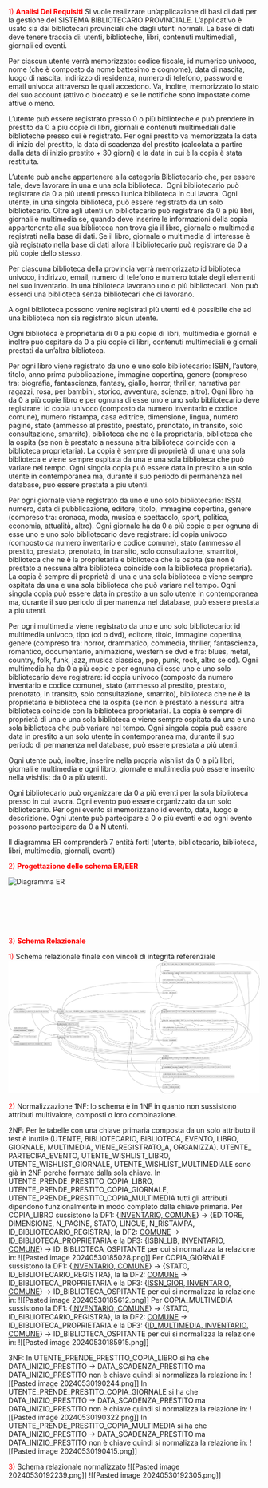<font color = red>1) **Analisi Dei Requisiti**</font>
Si vuole realizzare un’applicazione di basi di dati per la gestione del SISTEMA BIBLIOTECARIO PROVINCIALE. L’applicativo è usato sia dai bibliotecari provinciali che dagli utenti normali. La base di dati deve tenere traccia di: utenti, biblioteche, libri, contenuti multimediali, giornali ed eventi.

Per ciascun utente verrà memorizzato: codice fiscale, id numerico univoco, nome (che è composto da nome battesimo e cognome), data di nascita, luogo di nascita, indirizzo di residenza, numero di telefono, password e email univoca attraverso le quali accedono. Va, inoltre, memorizzato lo stato del suo account (attivo o bloccato) e se le notifiche sono impostate come attive o meno.

L’utente può essere registrato presso 0 o più biblioteche e può prendere in prestito da 0 a più copie di libri, giornali e contenuti multimediali dalle biblioteche presso cui è registrato. Per ogni prestito va memorizzata la data di inizio del prestito, la data di scadenza del prestito (calcolata a partire dalla data di inizio prestito + 30 giorni) e la data in cui è la copia è stata restituita.

L’utente può anche appartenere alla categoria Bibliotecario che, per essere tale, deve lavorare in una e una sola biblioteca.  Ogni bibliotecario può registrare da 0 a più utenti presso l’unica biblioteca in cui lavora. Ogni utente, in una singola biblioteca, può essere registrato da un solo bibliotecario. Oltre agli utenti un bibliotecario può registrare da 0 a più libri, giornali e multimedia se, quando deve inserire le informazioni della copia appartenente alla sua biblioteca non trova già il libro, giornale o multimedia registrati nella base di dati. Se il libro, giornale o multimedia di interesse è già registrato nella base di dati allora il bibliotecario può registrare da 0 a più copie dello stesso.

Per ciascuna biblioteca della provincia verrà memorizzato id biblioteca univoco, indirizzo, email, numero di telefono e numero totale degli elementi nel suo inventario. In una biblioteca lavorano uno o più bibliotecari. Non può esserci una biblioteca senza bibliotecari che ci lavorano.

A ogni biblioteca possono venire registrati più utenti ed è possibile che ad una biblioteca non sia registrato alcun utente.

Ogni biblioteca è proprietaria di 0 a più copie di libri, multimedia e giornali e inoltre può ospitare da 0 a più copie di libri, contenuti multimediali e giornali prestati da un’altra biblioteca.

Per ogni libro viene registrato da uno e uno solo bibliotecario: ISBN, l’autore, titolo, anno prima pubblicazione, immagine copertina, genere (compreso tra: biografia, fantascienza, fantasy, giallo, horror, thriller, narrativa per ragazzi, rosa, per bambini, storico, avventura, scienze, altro). Ogni libro ha da 0 a più copie libro e per ognuna di esse uno e uno solo bibliotecario deve registrare: id copia univoco (composto da numero inventario e codice comune), numero ristampa, casa editrice, dimensione, lingua, numero pagine, stato (ammesso al prestito, prestato, prenotato, in transito, solo consultazione, smarrito), biblioteca che ne è la proprietaria, biblioteca che la ospita (se non è prestato a nessuna altra biblioteca coincide con la biblioteca proprietaria). La copia è sempre di proprietà di una e una sola biblioteca e viene sempre ospitata da una e una sola biblioteca che può variare nel tempo. Ogni singola copia può essere data in prestito a un solo utente in contemporanea ma, durante il suo periodo di permanenza nel database, può essere prestata a più utenti.

Per ogni giornale viene registrato da uno e uno solo bibliotecario: ISSN, numero, data di pubblicazione, editore, titolo, immagine copertina, genere (compreso tra: cronaca, moda, musica e spettacolo, sport, politica, economia, attualità, altro). Ogni giornale ha da 0 a più copie e per ognuna di esse uno e uno solo bibliotecario deve registrare: id copia univoco (composto da numero inventario e codice comune), stato (ammesso al prestito, prestato, prenotato, in transito, solo consultazione, smarrito), biblioteca che ne è la proprietaria e biblioteca che la ospita (se non è prestato a nessuna altra biblioteca coincide con la biblioteca proprietaria). La copia è sempre di proprietà di una e una sola biblioteca e viene sempre ospitata da una e una sola biblioteca che può variare nel tempo. Ogni singola copia può essere data in prestito a un solo utente in contemporanea ma, durante il suo periodo di permanenza nel database, può essere prestata a più utenti.

Per ogni multimedia viene registrato da uno e uno solo bibliotecario: id multimedia univoco, tipo (cd o dvd), editore, titolo, immagine copertina, genere (compreso fra: horror, drammatico, commedia, thriller, fantascienza, romantico, documentario, animazione, western se dvd e fra: blues, metal, country, folk, funk, jazz, musica classica, pop, punk, rock, altro se cd). Ogni multimedia ha da 0 a più copie e per ognuna di esse uno e uno solo bibliotecario deve registrare: id copia univoco (composto da numero inventario e codice comune), stato (ammesso al prestito, prestato, prenotato, in transito, solo consultazione, smarrito), biblioteca che ne è la proprietaria e biblioteca che la ospita (se non è prestato a nessuna altra biblioteca coincide con la biblioteca proprietaria). La copia è sempre di proprietà di una e una sola biblioteca e viene sempre ospitata da una e una sola biblioteca che può variare nel tempo. Ogni singola copia può essere data in prestito a un solo utente in contemporanea ma, durante il suo periodo di permanenza nel database, può essere prestata a più utenti.

Ogni utente può, inoltre, inserire nella propria wishlist da 0 a più libri, giornali e multimedia e ogni libro, giornale e multimedia può essere inserito nella wishlist da 0 a più utenti.

Ogni bibliotecario può organizzare da 0 a più eventi per la sola biblioteca presso in cui lavora. Ogni evento può essere organizzato da un solo bibliotecario. Per ogni evento si memorizzano id evento, data, luogo e descrizione. Ogni utente può partecipare a 0 o più eventi e ad ogni evento possono partecipare da 0 a N utenti.

Il diagramma ER comprenderà 7 entità forti (utente, bibliotecario, biblioteca, libri, multimedia, giornali, eventi)


<font color = red>2) **Progettazione dello schema ER/EER**</font>

![Diagramma ER](DiagrammaER.png)
</br>
</br>
</br>
</br>
</br>
</br>
</br>
<font color = red>3) **Schema Relazionale**</font>

<font color = red>1)</font> Schema relazionale finale con vincoli di integrità referenziale
![Schema Relazionale](SchemaRelazionaleDefinitivo.png)

<font color = "red">2\)</font> Normalizzazione
1NF: lo schema è in 1NF in quanto non sussistono attributi multivalore, composti o loro combinazione.

2NF: Per le tabelle con una chiave primaria composta da un solo attributo il test è inutile (UTENTE, BIBLIOTECARIO, BIBLIOTECA, EVENTO, LIBRO, GIORNALE, MULTIMEDIA, VIENE\_REGISTRATO\_A, ORGANIZZA). 
UTENTE_ PARTECIPA_EVENTO, UTENTE\_WISHLIST\_LIBRO, UTENTE\_WISHLIST\_GIORNALE, UTENTE\_WISHLIST\_MULTIMEDIALE sono già in 2NF perché formate dalla sola chiave. 
In UTENTE\_PRENDE\_PRESTITO\_COPIA\_LIBRO, UTENTE\_PRENDE\_PRESTITO\_COPIA\_GIORNALE, UTENTE\_PRENDE\_PRESTITO\_COPIA\_MULTIMEDIA tutti gli attributi dipendono
funzionalmente in modo completo dalla chiave primaria.
Per COPIA_LIBRO sussistono la DF1: {<u>INVENTARIO, COMUNE</u>} -> {EDITORE, DIMENSIONE, N_PAGINE, STATO, LINGUE, N\_RISTAMPA, ID\_BIBLIOTECARIO\_REGISTRA}, 
la DF2: <U>COMUNE</U> -> ID\_BIBLIOTECA\_PROPRIETARIA
e la DF3: {<u>ISBN_LIB, INVENTARIO, COMUNE</u>} -> ID\_BIBLIOTECA\_OSPITANTE
per cui si normalizza la relazione in: 
![[Pasted image 20240530185028.png]]
Per COPIA_GIORNALE sussistono la DF1: {<u>INVENTARIO, COMUNE</u>} -> {STATO, ID\_BIBLIOTECARIO_REGISTRA},
la la DF2: <U>COMUNE</U> -> ID\_BIBLIOTECA\_PROPRIETARIA
e la DF3: {<u>ISSN\_GIOR, INVENTARIO, COMUNE</u>} -> ID\_BIBLIOTECA\_OSPITANTE
per cui si normalizza la relazione in: 
![[Pasted image 20240530185612.png]]
Per COPIA_MULTIMEDIA sussistono la DF1: {<u>INVENTARIO, COMUNE</u>} -> {STATO, ID\_BIBLIOTECARIO\_REGISTRA},
la la DF2: <U>COMUNE</U> -> ID\_BIBLIOTECA\_PROPRIETARIA
e la DF3: {<u>ID_MULTIMEDIA, INVENTARIO, COMUNE</u>} -> ID\_BIBLIOTECA\_OSPITANTE
per cui si normalizza la relazione in: 
![[Pasted image 20240530185915.png]]

3NF: In UTENTE\_PRENDE\_PRESTITO\_COPIA\_LIBRO si ha che DATA\_INIZIO\_PRESTITO -> DATA\_SCADENZA\_PRESTITO ma DATA\_INIZIO\_PRESTITO non è chiave quindi si normalizza la relazione in: 
![[Pasted image 20240530190244.png]]
 In UTENTE\_PRENDE\_PRESTITO_COPIA\_GIORNALE si ha che DATA\_INIZIO\_PRESTITO -> DATA\_SCADENZA\_PRESTITO ma DATA\_INIZIO\_PRESTITO non è chiave quindi si normalizza la relazione in: 
 ![[Pasted image 20240530190322.png]]
 In UTENTE\_PRENDE\_PRESTITO\_COPIA\_MULTIMEDIA si ha che DATA\_INIZIO\_PRESTITO -> DATA\_SCADENZA\_PRESTITO ma DATA\_INIZIO\_PRESTITO non è chiave quindi si normalizza la relazione in: 
 ![[Pasted image 20240530190415.png]]

<font color = "red">3\)</font> Schema relazionale normalizzato
![[Pasted image 20240530192239.png]]
![[Pasted image 20240530192305.png]]